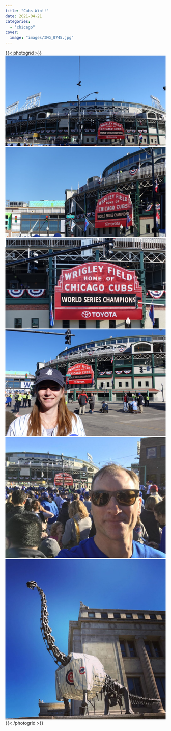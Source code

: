 ```yaml
---
title: "Cubs Win!!"
date: 2021-04-21
categories:
  - "chicago"
cover:
  image: "images/IMG_0745.jpg"
---
```


{{< photogrid >}}
![](images/DSC02621-1024x576.jpg)
![](images/5862E787-3986-47C6-87DF-68078AA3FDCB-1024x576.jpg)
![](images/DSC02623-1024x576.jpg)
![](images/C41DFFE4-EBBF-4308-A973-543527B5CC11-1024x682.jpg)
![](images/7D8254BA-49CE-4AA7-A92B-63BFF2D4B80D-1024x770.jpg)
![](images/IMG_0745-1024x1024.jpg)
{{< /photogrid >}}

